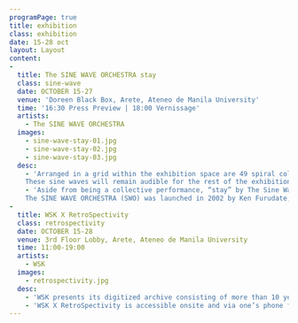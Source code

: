 ```yaml
---
programPage: true
title: exhibition
class: exhibition
date: 15-28 oct
layout: Layout
content:
-
  title: The SINE WAVE ORCHESTRA stay
  class: sine-wave
  date: OCTOBER 15-27
  venue: 'Doreen Black Box, Arete, Ateneo de Manila University'
  time: '16:30 Press Preview | 18:00 Vernissage'
  artists:
    - The SINE WAVE ORCHESTRA
  images:
    - sine-wave-stay-01.jpg
    - sine-wave-stay-02.jpg
    - sine-wave-stay-03.jpg
  desc:
    - 'Arranged in a grid within the exhibition space are 49 spiral columns of copper wire. Each visitor will be given a small device which can play a sine wave, considered to be the most elemental sound containing neither overtone nor noise. They will be allowed to select the sine wave’s frequency and decide the column on which to attach the device.
    These sine waves will remain audible for the rest of the exhibition period which means that the sound field, from absolute silence, would get increasingly complex throughout the exhibition’s duration as more visitors contribute to the installation.'
    - 'Aside from being a collective performance, “stay” by The Sine Wave Orchestra is also a musical work that is perpetually changing, its character wholly contingent on variables such as the number of devices, their settings and locations, as well as the listener’s position.
    The SINE WAVE ORCHESTRA (SWO) was launched in 2002 by Ken Furudate, Kazuhiro Jo, Daisuke Ishida, and Mizuki Noguchi as a project that works exclusively with sine waves.'
-
  title: WSK X RetroSpectivity
  class: retrospectivity
  date: OCTOBER 15-28
  venue: 3rd Floor Lobby, Arete, Ateneo de Manila University
  time: 11:00-19:00
  artists:
    - WSK
  images:
    - retrospectivity.jpg
  desc:
    - 'WSK presents its digitized archive consisting of more than 10 years worth of material — photographs, posters, logos, program texts, and more from various eras — organized chronologically. Having collaborated with more than 300 local and international artists and groups in its decade of activity, this project not only offers a retrospective glimpse into the development of sound and new media art in Manila since 2008, but also activates its materials by offering itself as an entry point and launch pad for independent research, feeding curiosity and generating a multitude of tangents.'
    - 'WSK X RetroSpectivity is accessible onsite and via one’s phone from October 15 to 27.'
---
```

